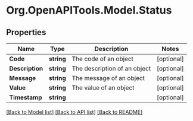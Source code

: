 
# Org.OpenAPITools.Model.Status

## Properties

Name | Type | Description | Notes
------------ | ------------- | ------------- | -------------
**Code** | **string** | The code of an object | [optional] 
**Description** | **string** | The description of an object | [optional] 
**Message** | **string** | The message of an object | [optional] 
**Value** | **string** | The value of an object | [optional] 
**Timestamp** | **string** |  | [optional] 

[[Back to Model list]](../README.md#documentation-for-models)
[[Back to API list]](../README.md#documentation-for-api-endpoints)
[[Back to README]](../README.md)

